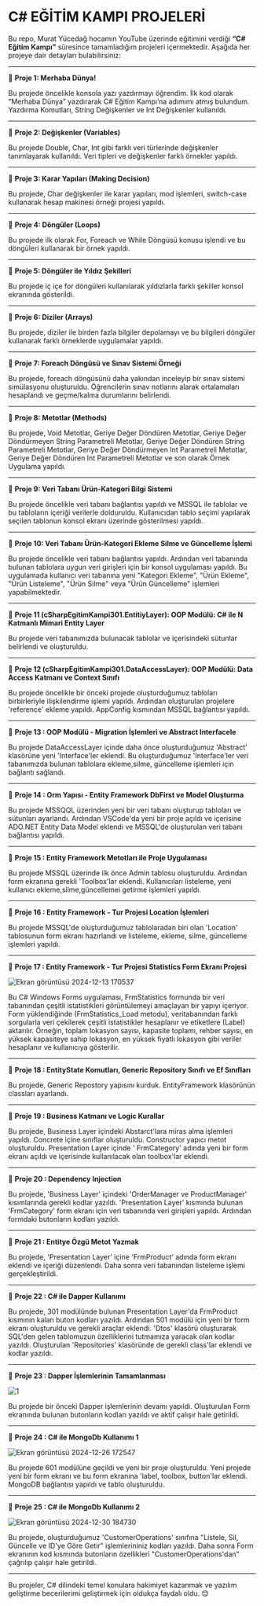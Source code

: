 # C# EĞİTİM KAMPI PROJELERİ  

Bu repo, Murat Yücedağ hocamın YouTube üzerinde eğitimini verdiği **“C# Eğitim Kampı”** süresince tamamladığım projeleri içermektedir. Aşağıda her projeye dair detayları bulabilirsiniz:  

---

📌 **Proje 1: Merhaba Dünya!** 

Bu projede öncelikle konsola yazı yazdırmayı öğrendim. İlk kod olarak “Merhaba Dünya” yazdırarak C# Eğitim Kampı’na adımımı atmış bulundum. Yazdırma Komutları, String Değişkenler ve Int Değişkenler kullanıldı. 

---

📌 **Proje 2: Değişkenler (Variables)**  

Bu projede Double, Char, Int gibi farklı veri türlerinde değişkenler tanımlayarak kullanıldı. Veri tipleri ve değişkenler farklı örnekler yapıldı.

---

📌 **Proje 3: Karar Yapıları (Making Decision)**  

Bu projede, Char değişkenler ile karar yapıları, mod işlemleri, switch-case kullanarak hesap makinesi örneği projesi yapıldı.  

---

📌 **Proje 4: Döngüler (Loops)**  

Bu projede ilk olarak For, Foreach ve While Döngüsü konusu işlendi ve bu döngüleri kullanarak bir örnek yapıldı.  

---

📌 **Proje 5: Döngüler ile Yıldız Şekilleri**  

Bu projede iç içe for döngüleri kullanılarak yıldızlarla farklı şekiller konsol ekranında gösterildi.

---

📌 **Proje 6: Diziler (Arrays)**  

Bu projede, diziler ile birden fazla bilgiler depolamayı ve bu bilgileri döngüler kullanarak farklı örneklerde uygulamalar yapıldı.

---

📌 **Proje 7: Foreach Döngüsü ve Sınav Sistemi Örneği**  

Bu projede, foreach döngüsünü daha yakından inceleyip bir sınav sistemi simülasyonu oluşturuldu. Öğrencilerin sınav notlarını alarak ortalamaları hesaplandı ve geçme/kalma durumlarını belirlendi.  

---

📌 **Proje 8: Metotlar (Methods)**  

Bu projede, Void Metotlar, Geriye Değer Döndüren Metotlar, Geriye Değer Döndürmeyen String Parametreli Metotlar, Geriye Değer Döndüren String Parametreli Metotlar, Geriye Değer Döndürmeyen Int Parametreli Metotlar,  Geriye Değer Döndüren Int Parametreli Metotlar ve son olarak Örnek Uygulama yapıldı.

---

📌 **Proje 9: Veri Tabanı Ürün-Kategori Bilgi Sistemi**  

Bu projede öncelikle veri tabanı bağlantısı yapıldı ve MSSQL ile tablolar ve bu tabloların içeriği verilerle dolduruldu. Kullanıcıdan tablo seçimi yapılarak seçilen tablonun konsol ekranı üzerinde gösterilmesi yapıldı.

---

📌 **Proje 10: Veri Tabanı Ürün-Kategori Ekleme Silme ve Güncelleme İşlemi**  

Bu projede öncelikle veri tabanı bağlantısı yapıldı. Ardından veri tabanında bulunan tablolara uygun veri girişleri için bir konsol uygulaması yapıldı. Bu uygulamada kullanıcı veri tabanına yeni "Kategori Ekleme", "Ürün Ekleme", "Ürün Listeleme", "Ürün Silme" veya "Ürün Güncelleme" işlemleri yapabilmektedir.

---

📌 **Proje 11 (cSharpEgitimKampi301.EntitiyLayer): OOP Modülü: C# ile N Katmanlı Mimari Entity Layer**  

Bu projede veri tabanımızda bulunacak tablolar ve içerisindeki sütunlar belirlendi ve oluşturuldu.

---

📌 **Proje 12 (cSharpEgitimKampi301.DataAccessLayer): OOP Modülü: Data Access Katmanı ve Context Sınıfı**  

Bu projede öncelikle bir önceki projede oluşturduğumuz tabloları birbirleriyle ilişkilendirme işlemi yapıldı. Ardından oluşturulan projelere 'reference' ekleme yapıldı. AppConfig kısmından MSSQL bağlantısı yapıldı.

---
📌 **Proje 13 : OOP Modülü - Migration İşlemleri ve Abstract Interfacele**  

Bu projede DataAccessLayer içinde daha önce oluşturduğumuz 'Abstract' klasörüne yeni 'Interface'ler eklendi. Bu oluşturduğumuz 'Interface'ler veri tabanımızda bulunan tablolara ekleme,silme, güncelleme işlemleri için bağlantı sağlandı.

---
📌 **Proje 14 : Orm Yapısı - Entity Framework DbFirst ve Model Oluşturma**

Bu projede MSSQQL üzerinden yeni bir veri tabanı oluşturup tabloları ve sütunları ayarlandı. Ardından VSCode'da yeni bir proje açıldı ve içerisine ADO.NET Entity Data Model eklendi ve MSSQL'de oluşturulan veri tabanı bağlantısı yapıldı. 

---
📌 **Proje 15 : Entity Framework Metotları ile Proje Uygulaması**

Bu projede MSSQL üzerinde ilk önce Admin tablosu oluşturuldu. Ardından form ekranına gerekli 'Toolbox'lar eklendi. Kullanıcıları listeleme, yeni kullanıcı ekleme,silme,güncellemei getirme işlemleri yapıldı.

---
📌 **Proje 16 : Entity Framework - Tur Projesi Location İşlemleri**

Bu projede MSSQL'de oluşturduğumuz tablolaradan biri olan 'Location' tablosunun form ekranı hazırlandı ve listeleme, ekleme, silme, güncelleme işlemleri yapıldı.

---
📌 **Proje 17 : Entity Framework - Tur Projesi Statistics Form Ekranı Projesi**

![Ekran görüntüsü 2024-12-13 170537](https://github.com/user-attachments/assets/7d3c56d0-41f5-4ef5-ac3b-803915859219)

Bu C# Windows Forms uygulaması, FrmStatistics formunda bir veri tabanından çeşitli istatistikleri görüntülemeyi amaçlayan bir yapıyı içeriyor. Form yüklendiğinde (FrmStatistics_Load metodu), veritabanından farklı sorgularla veri çekilerek çeşitli istatistikler hesaplanır ve etiketlere (Label) aktarılır. Örneğin, toplam lokasyon sayısı, kapasite toplamı, rehber sayısı, en yüksek kapasiteye sahip lokasyon, en yüksek fiyatlı lokasyon gibi veriler hesaplanır ve kullanıcıya gösterilir. 

---
📌 **Proje 18 : EntityState Komutları, Generic Repository Sınıfı ve Ef Sınıfları**

Bu projede, Generic Repostory yapısını kurduk. EntityFramework klasörünün classları ayarlandı.

---
📌 **Proje 19 :  Business Katmanı ve Logic Kurallar**

Bu projede, Business Layer içindeki Abstarct'lara miras alma işlemleri yapıldı. Concrete içine sınıflar oluşturuldu. Constructor yapıcı metot oluşturuldu. Presentation Layer içinde ' FrmCategory' adında yeni bir form ekranı açıldı ve içerisinde kullanılacak olan toolbox'lar eklendi. 

---
📌 **Proje 20 :  Dependency Injection**

Bu projede, 'Business Layer' içindeki 'OrderManager ve ProductManager' kısımlarında gerekli kodlar yazıldı.
'Presentation Layer' kısmında bulunan 'FrmCategory' form ekranı için veri tabanında veri girişleri yapıldı. Ardından formdaki butonların kodları yazıldı.

---
📌 **Proje 21 :  Entitye Özgü Metot Yazmak**

Bu projede, 'Presentation Layer' içine 'FrmProduct' adında form ekranı eklendi ve içeriği düzenlendi. Daha sonra veri tabanından listeleme işlemi gerçekleştirildi.

---
📌 **Proje 22 :  C# ile Dapper Kullanımı**

Bu projede, 301 modülünde bulunan Presentation Layer'da FrmProduct kısmının kalan buton kodları yazıldı. Ardından 501 modülü için yeni bir form ekranı oluşturuldu ve gerekli araçlar eklendi. 'Dtos' klasörü oluşturarak SQL'den gelen tablomuzun özelliklerini tutmamıza yaracak olan kodlar yazıldı. Oluşturulan 'Repositories' klasöründe de gerekli class'lar eklendi ve kodlar yazıldı.

---
📌 **Proje 23 :  Dapper İşlemlerinin Tamamlanması**

![1](https://github.com/user-attachments/assets/40d7778b-0a01-457f-af2e-00861de44bad)

Bu projede bir önceki Dapper işlemlerinin devamı yapıldı. Oluşturulan Form ekranında bulunan butonların kodları yazıldı ve aktif çalışır hale getirildi.

---
📌 **Proje 24 :  C# ile MongoDb Kullanımı 1**

![Ekran görüntüsü 2024-12-26 172547](https://github.com/user-attachments/assets/279d9032-a2e2-4766-9a91-ec6bedcb7219)

Bu projede 601 modülüne geçildi ve yeni bir proje oluşturuldu. Yeni projede yeni bir form ekranı ve bu form ekranına 'label, toolbox, button'lar eklendi. MongoDB bağlantısı yapıldı ve tablo oluşturuldu. 

---
📌 **Proje 25 :  C# ile MongoDb Kullanımı 2**

![Ekran görüntüsü 2024-12-30 184730](https://github.com/user-attachments/assets/7da087d6-8c53-40c3-90ab-bdeba91ae117)

Bu projede, oluşturduğumuz 'CustomerOperations' sınıfına "Listele, Sil, Güncelle ve ID'ye Göre Getir" işlemlerininiz kodları yazıldı. Daha sonra Form ekranının kod kısmında butonların özellikleri "CustomerOperations'dan" çağrılıp çalışır hale getirildi.

---
Bu projeler, C# dilindeki temel konulara hakimiyet kazanmak ve yazılım geliştirme becerilerimi geliştirmek için oldukça faydalı oldu. 😊  
